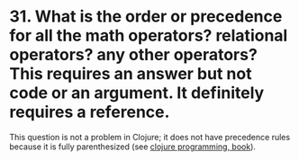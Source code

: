 # 31. What is the order or precedence for all the math operators? relational operators? any other operators? This requires an answer but not code or an argument. It definitely requires a reference.

This question is not a problem in Clojure; it does not have precedence rules because it is fully parenthesized (see [clojure programming, book](https://www.safaribooksonline.com/library/view/clojure-programming/9781449310387/ch01s05.html)).
